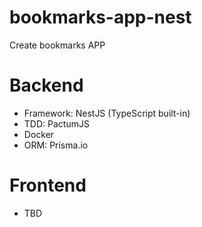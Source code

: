 # bookmarks-app-nest
Create bookmarks APP

# Backend
- Framework: NestJS (TypeScript built-in)
- TDD: PactumJS
- Docker
- ORM: Prisma.io

# Frontend
- TBD

